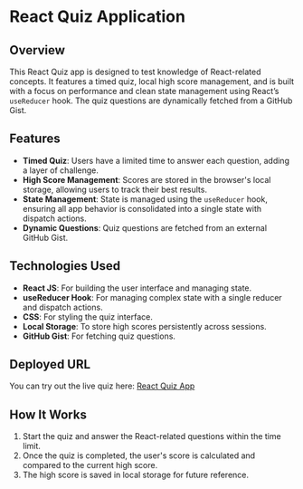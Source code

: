# React Quiz Application

## Overview
This React Quiz app is designed to test knowledge of React-related concepts. It features a timed quiz, local high score management, and is built with a focus on performance and clean state management using React’s `useReducer` hook. The quiz questions are dynamically fetched from a GitHub Gist.

## Features
- **Timed Quiz**: Users have a limited time to answer each question, adding a layer of challenge.
- **High Score Management**: Scores are stored in the browser's local storage, allowing users to track their best results.
- **State Management**: State is managed using the `useReducer` hook, ensuring all app behavior is consolidated into a single state with dispatch actions.
- **Dynamic Questions**: Quiz questions are fetched from an external GitHub Gist.

## Technologies Used
- **React JS**: For building the user interface and managing state.
- **useReducer Hook**: For managing complex state with a single reducer and dispatch actions.
- **CSS**: For styling the quiz interface.
- **Local Storage**: To store high scores persistently across sessions.
- **GitHub Gist**: For fetching quiz questions.
  
## Deployed URL
You can try out the live quiz here: [React Quiz App](https://quiz-app-by-logicule.vercel.app/)

## How It Works
1. Start the quiz and answer the React-related questions within the time limit.
2. Once the quiz is completed, the user's score is calculated and compared to the current high score.
3. The high score is saved in local storage for future reference.
